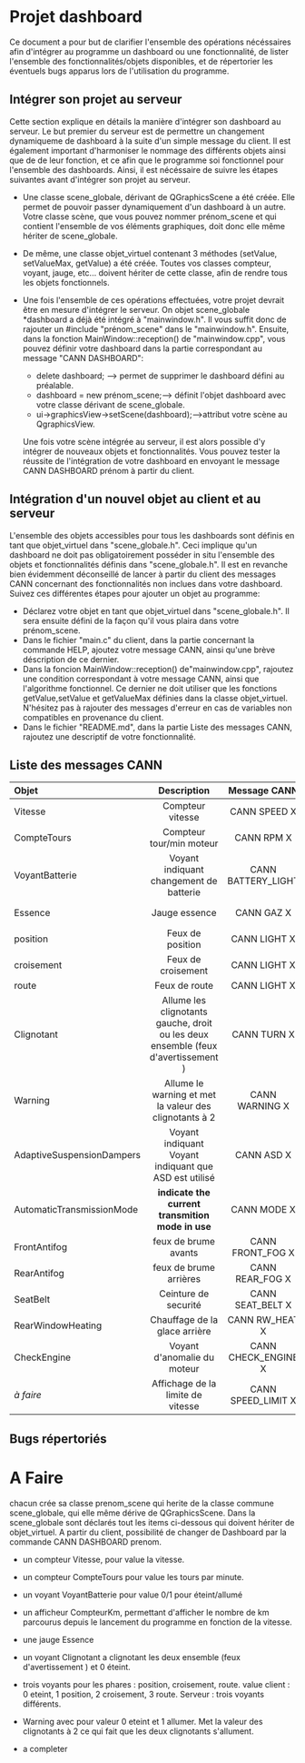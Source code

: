 # Projet dashboard
Ce document a pour but de clarifier l'ensemble des opérations nécéssaires afin
d'intégrer au programme un dashboard ou une fonctionnalité, de lister
l'ensemble des fonctionnalités/objets disponibles, et de répertorier les
éventuels bugs apparus lors de l'utilisation du programme.

## Intégrer son projet au serveur
Cette section explique en détails la manière d'intégrer son dashboard au
serveur. Le but premier du serveur est de permettre un changement dynamiqueme de
dashboard à la suite d'un simple message du client. Il est également important
d'harmoniser le nommage des différents objets ainsi que de de leur fonction, et
ce afin que le programme soi fonctionnel pour l'ensemble des dashboards. Ainsi,
il est nécéssaire de suivre les étapes suivantes avant d'intégrer son projet au
serveur.

* Une classe scene\_globale, dérivant de QGraphicsScene a été créée. Elle permet
de pouvoir passer dynamiquement d'un dashboard à un autre. Votre classe scène,
que vous pouvez nommer prénom_scene et qui contient l'ensemble de vos éléments
graphiques, doit donc elle même hériter de scene\_globale. 
* De même, une classe objet_virtuel contenant 3 méthodes (setValue, setValueMax,
getValue) a été créée. Toutes vos classes compteur, voyant, jauge, etc...
doivent hériter de cette classe, afin de rendre tous les objets fonctionnels. 
* Une fois l'ensemble de ces opérations effectuées, votre projet devrait être en
mesure d'intégrer le serveur. On objet scene_globale *dashboard a déjà été
intégré à "mainwindow.h". Il vous suffit donc de rajouter un #include
"prénom_scene" dans le "mainwindow.h". Ensuite, dans la fonction
MainWindow::reception() de "mainwindow.cpp", vous pouvez définir votre
dashboard dans la partie correspondant au message "CANN DASHBOARD":
    - delete dashboard; --> permet de supprimer le dashboard défini au
    préalable.
    - dashboard = new prénom_scene;--> définit l'objet dashboard avec votre
    classe dérivant de scene_globale.
    - ui->graphicsView->setScene(dashboard);-->attribut votre scène au
    QgraphicsView.

   Une fois votre scène intégrée au serveur, il est alors possible d'y intégrer
   de nouveaux objets et fonctionnalités. Vous pouvez tester la réussite de
   l'intégration de votre dashboard en envoyant le message CANN DASHBOARD prénom
   à partir du client.

## Intégration d'un nouvel objet au client et au serveur

L'ensemble des objets accessibles pour tous les dashboards sont définis en tant
que objet_virtuel dans "scene_globale.h". Ceci implique qu'un dashboard ne doit
pas obligatoirement posséder in situ l'ensemble des objets et fonctionnalités
définis dans "scene_globale.h". Il est en revanche bien évidemment déconseillé
de lancer à partir du client des messages CANN concernant des fonctionnalités
non inclues dans votre dashboard. Suivez ces différentes étapes pour ajouter un
objet au programme:

* Déclarez votre objet en tant que objet_virtuel dans "scene_globale.h". Il sera
ensuite défini de la façon qu'il vous plaira dans votre prénom_scene. 
* Dans le fichier "main.c" du client, dans la partie concernant la commande
HELP, ajoutez votre message CANN, ainsi qu'une brève déscription de ce dernier.
* Dans la foncion MainWindow::reception() de"mainwindow.cpp", rajoutez une
condition correspondant à votre message CANN, ainsi que l'algorithme
fonctionnel. Ce dernier ne doit utiliser que les fonctions getValue,setValue et
getValueMax définies dans la classe objet_virtuel. N'hésitez pas à rajouter des
messages d'erreur en cas de variables non compatibles en provenance du client.
* Dans le fichier "README.md", dans la partie Liste des messages CANN, rajoutez
une descriptif de votre fonctionnalité.

## Liste des messages CANN

| Objet                     | Description                                            | Message CANN         | Valeurs                                           |
|:------------------------- |:------------------------------------------------------:|:--------------------:| -------------------------------------------------:|
| Vitesse                   | Compteur vitesse                                       | CANN SPEED X         | X=vitesse                                         |
| CompteTours               | Compteur tour/min moteur                               | CANN RPM X           | X=rpm                                             |
| VoyantBatterie            | Voyant indiquant changement de batterie                | CANN BATTERY_LIGHT   | 0 éteint,1 allumé                                 |
| Essence                   | Jauge essence                                          | CANN GAZ X           | X=%d'essence restant                              |
| position                  | Feux de position                                       | CANN LIGHT X         | 0=éteint, 1=allumé                                |
| croisement                | Feux de croisement                                     | CANN LIGHT X         | 0=éteint, 2=allumé                                |
| route                     | Feux de route                                          | CANN LIGHT X         | 0=éteint, 3=allumé                                |
|Clignotant|Allume les clignotants gauche, droit ou les deux ensemble (feux d'avertissement ) |CANN TURN X|1=clignotant droit,-1=clignotant gauche, 2 clignotant les deux 0=éteint
| Warning                   | Allume le warning et met la valeur des clignotants à 2 | CANN WARNING X       | 0=éteint, 1=allumé                                |
| AdaptiveSuspensionDampers | Voyant indiquant Voyant indiquant que ASD est utilisé  | CANN ASD X           | 0 éteint, 1 allumé                                |
| AutomaticTransmissionMode | **indicate the current transmition mode in use**       | CANN MODE  X         | 1=P, 2=R, 3=N, 4=D                                |
| FrontAntifog              | feux de brume avants                                   | CANN FRONT_FOG X     | 0=éteint, 1=allumé                                |
| RearAntifog               | feux de brume arrières                                 | CANN REAR_FOG X      | 0=éteint, 1=allumé                                |
| SeatBelt                  | Ceinture de securité                                   | CANN SEAT_BELT X     | 0=éteint, 1=allumé                                |
| RearWindowHeating         | Chauffage de la glace arrière                          | CANN RW_HEAT X       | 0=éteint, 1=allumé                                |
| CheckEngine               | Voyant d'anomalie du moteur                            | CANN CHECK_ENGINE X  | 0=éteint, 1=allumé                                |
| _à faire_                 | Affichage de la limite de vitesse                      | CANN SPEED_LIMIT X   | X=Limite de vitesse                               |

## Bugs répertoriés


# A Faire

chacun crée sa classe prenom_scene qui herite de la classe commune
scene_globale, qui elle même dérive de QGraphicsScene. Dans la scene_globale
sont déclarés tout les items ci-dessous qui doivent hériter de objet_virtuel. A
partir du client, possibilité de changer de Dashboard par la commande CANN
DASHBOARD prenom.
 
 * un compteur Vitesse, pour value la vitesse.
 * un compteur CompteTours pour value les tours par minute.
 * un voyant VoyantBatterie pour value 0/1 pour éteint/allumé
 * un afficheur CompteurKm, permettant d'afficher le nombre de km parcourus
 depuis le lancement du programme en fonction de la vitesse.
 * une jauge Essence 
 * un voyant Clignotant a  clignotant les deux ensemble (feux d'avertissement ) et 0 éteint.
 * trois voyants pour les phares : position, croisement, route. value client : 0
 eteint, 1 position, 2 croisement, 3 route. Serveur : trois voyants différents.
 * Warning avec pour valeur 0 eteint et 1 allumer. Met la valeur des clignotants
 à 2 ce qui fait que les deux clignotants s'allument.

 * a completer
